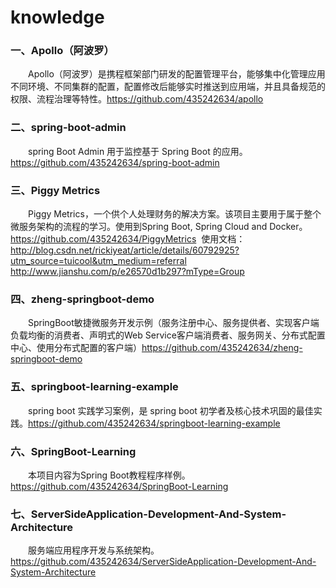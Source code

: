 # knowledge
### 一、Apollo（阿波罗）
　　Apollo（阿波罗）是携程框架部门研发的配置管理平台，能够集中化管理应用不同环境、不同集群的配置，配置修改后能够实时推送到应用端，并且具备规范的权限、流程治理等特性。https://github.com/435242634/apollo

### 二、spring-boot-admin
　　spring Boot Admin 用于监控基于 Spring Boot 的应用。https://github.com/435242634/spring-boot-admin
  
### 三、Piggy Metrics
　　Piggy Metrics，一个供个人处理财务的解决方案。该项目主要用于属于整个微服务架构的流程的学习。使用到Spring Boot, Spring Cloud and Docker。https://github.com/435242634/PiggyMetrics  使用文档：http://blog.csdn.net/rickiyeat/article/details/60792925?utm_source=tuicool&utm_medium=referral  http://www.jianshu.com/p/e26570d1b297?mType=Group
  
### 四、zheng-springboot-demo
　　SpringBoot敏捷微服务开发示例（服务注册中心、服务提供者、实现客户端负载均衡的消费者、声明式的Web Service客户端消费者、服务网关、分布式配置中心、使用分布式配置的客户端）https://github.com/435242634/zheng-springboot-demo
  
### 五、springboot-learning-example
　　spring boot 实践学习案例，是 spring boot 初学者及核心技术巩固的最佳实践。https://github.com/435242634/springboot-learning-example
  
### 六、SpringBoot-Learning
　　本项目内容为Spring Boot教程程序样例。https://github.com/435242634/SpringBoot-Learning

### 七、ServerSideApplication-Development-And-System-Architecture
　　服务端应用程序开发与系统架构。https://github.com/435242634/ServerSideApplication-Development-And-System-Architecture
